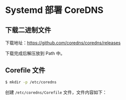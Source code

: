 # Systemd 部署 CoreDNS

## 下载二进制文件

下载地址：https://github.com/coredns/coredns/releases

下载完成后解压放到 Path 中。



## Corefile 文件

```bash
$ mkdir -p /etc/coredns
```

创建 `/etc/coredns/Corefile` 文件，文件内容如下：

```

```

